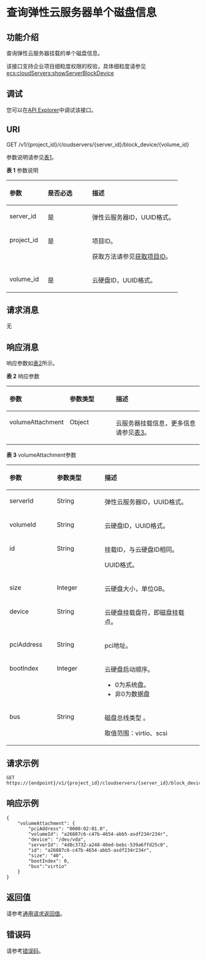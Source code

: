 # 查询弹性云服务器单个磁盘信息<a name="ecs_02_0602"></a>

## 功能介绍<a name="ecs_02_1404_section61843920"></a>

查询弹性云服务器挂载的单个磁盘信息。

该接口支持企业项目细粒度权限的校验，具体细粒度请参见   [ecs:cloudServers:showServerBlockDevice](磁盘管理-33.md)

## 调试<a name="section926243314015"></a>

您可以在[API Explorer](https://apiexplorer.developer.huaweicloud.com/apiexplorer/doc?product=ECS&api=ShowServerBlockDevice)中调试该接口。

## URI<a name="ecs_02_1404_section19724370"></a>

GET /v1/\{project\_id\}/cloudservers/\{server\_id\}/block\_device/\{volume\_id\}

参数说明请参见[表1](#table179834801714)。

**表 1**  参数说明

<a name="table179834801714"></a>
<table><thead align="left"><tr id="row979920482179"><th class="cellrowborder" valign="top" width="22.322232223222326%" id="mcps1.2.4.1.1"><p id="p15031357201719"><a name="p15031357201719"></a><a name="p15031357201719"></a>参数</p>
</th>
<th class="cellrowborder" valign="top" width="25.872587258725872%" id="mcps1.2.4.1.2"><p id="p65038576174"><a name="p65038576174"></a><a name="p65038576174"></a>是否必选</p>
</th>
<th class="cellrowborder" valign="top" width="51.805180518051806%" id="mcps1.2.4.1.3"><p id="p650335714175"><a name="p650335714175"></a><a name="p650335714175"></a>描述</p>
</th>
</tr>
</thead>
<tbody><tr id="row9799184841719"><td class="cellrowborder" valign="top" width="22.322232223222326%" headers="mcps1.2.4.1.1 "><p id="p35032057131719"><a name="p35032057131719"></a><a name="p35032057131719"></a>server_id</p>
</td>
<td class="cellrowborder" valign="top" width="25.872587258725872%" headers="mcps1.2.4.1.2 "><p id="p145034574175"><a name="p145034574175"></a><a name="p145034574175"></a>是</p>
</td>
<td class="cellrowborder" valign="top" width="51.805180518051806%" headers="mcps1.2.4.1.3 "><p id="p12503957111716"><a name="p12503957111716"></a><a name="p12503957111716"></a><span id="text15503357171711"><a name="text15503357171711"></a><a name="text15503357171711"></a>弹性云服务器</span>ID，UUID格式。</p>
</td>
</tr>
<tr id="row1799144813175"><td class="cellrowborder" valign="top" width="22.322232223222326%" headers="mcps1.2.4.1.1 "><p id="p1250365716175"><a name="p1250365716175"></a><a name="p1250365716175"></a>project_id</p>
</td>
<td class="cellrowborder" valign="top" width="25.872587258725872%" headers="mcps1.2.4.1.2 "><p id="p75031757181718"><a name="p75031757181718"></a><a name="p75031757181718"></a>是</p>
</td>
<td class="cellrowborder" valign="top" width="51.805180518051806%" headers="mcps1.2.4.1.3 "><p id="p6503145716174"><a name="p6503145716174"></a><a name="p6503145716174"></a>项目ID。</p>
<p id="p1850335731712"><a name="p1850335731712"></a><a name="p1850335731712"></a>获取方法请参见<a href="获取项目ID.md">获取项目ID</a>。</p>
</td>
</tr>
<tr id="row12799248151714"><td class="cellrowborder" valign="top" width="22.322232223222326%" headers="mcps1.2.4.1.1 "><p id="p125031357101710"><a name="p125031357101710"></a><a name="p125031357101710"></a>volume_id</p>
</td>
<td class="cellrowborder" valign="top" width="25.872587258725872%" headers="mcps1.2.4.1.2 "><p id="p1650315791714"><a name="p1650315791714"></a><a name="p1650315791714"></a>是</p>
</td>
<td class="cellrowborder" valign="top" width="51.805180518051806%" headers="mcps1.2.4.1.3 "><p id="p1950313575172"><a name="p1950313575172"></a><a name="p1950313575172"></a>云硬盘ID，UUID格式。</p>
</td>
</tr>
</tbody>
</table>

## 请求消息<a name="ecs_02_1404_section43301605"></a>

无

## 响应消息<a name="ecs_02_1404_section54170131"></a>

响应参数如[表2](#table11593131681815)所示。

**表 2**  响应参数

<a name="table11593131681815"></a>
<table><thead align="left"><tr id="row19593141681819"><th class="cellrowborder" valign="top" width="24.552455245524552%" id="mcps1.2.4.1.1"><p id="p11396720141819"><a name="p11396720141819"></a><a name="p11396720141819"></a>参数</p>
</th>
<th class="cellrowborder" valign="top" width="25.382538253825388%" id="mcps1.2.4.1.2"><p id="p10396820131815"><a name="p10396820131815"></a><a name="p10396820131815"></a>参数类型</p>
</th>
<th class="cellrowborder" valign="top" width="50.065006500650064%" id="mcps1.2.4.1.3"><p id="p203961520151813"><a name="p203961520151813"></a><a name="p203961520151813"></a>描述</p>
</th>
</tr>
</thead>
<tbody><tr id="row1459315162187"><td class="cellrowborder" valign="top" width="24.552455245524552%" headers="mcps1.2.4.1.1 "><p id="p14396132001820"><a name="p14396132001820"></a><a name="p14396132001820"></a>volumeAttachment</p>
</td>
<td class="cellrowborder" valign="top" width="25.382538253825388%" headers="mcps1.2.4.1.2 "><p id="p16396192001818"><a name="p16396192001818"></a><a name="p16396192001818"></a>Object</p>
</td>
<td class="cellrowborder" valign="top" width="50.065006500650064%" headers="mcps1.2.4.1.3 "><p id="p19396152051810"><a name="p19396152051810"></a><a name="p19396152051810"></a><span id="text14396620201814"><a name="text14396620201814"></a><a name="text14396620201814"></a>云服务器</span>挂载信息，更多信息请参见<a href="#table1128997111919">表3</a>。</p>
</td>
</tr>
</tbody>
</table>

**表 3**  volumeAttachment参数

<a name="table1128997111919"></a>
<table><thead align="left"><tr id="row02895751919"><th class="cellrowborder" valign="top" width="24.552455245524552%" id="mcps1.2.4.1.1"><p id="p6305121701919"><a name="p6305121701919"></a><a name="p6305121701919"></a>参数</p>
</th>
<th class="cellrowborder" valign="top" width="24.69246924692469%" id="mcps1.2.4.1.2"><p id="p183051517181917"><a name="p183051517181917"></a><a name="p183051517181917"></a>参数类型</p>
</th>
<th class="cellrowborder" valign="top" width="50.75507550755075%" id="mcps1.2.4.1.3"><p id="p14305151711197"><a name="p14305151711197"></a><a name="p14305151711197"></a>描述</p>
</th>
</tr>
</thead>
<tbody><tr id="row1028913718198"><td class="cellrowborder" valign="top" width="24.552455245524552%" headers="mcps1.2.4.1.1 "><p id="p12305151771919"><a name="p12305151771919"></a><a name="p12305151771919"></a>serverId</p>
</td>
<td class="cellrowborder" valign="top" width="24.69246924692469%" headers="mcps1.2.4.1.2 "><p id="p193051817181917"><a name="p193051817181917"></a><a name="p193051817181917"></a>String</p>
</td>
<td class="cellrowborder" valign="top" width="50.75507550755075%" headers="mcps1.2.4.1.3 "><p id="p143055174191"><a name="p143055174191"></a><a name="p143055174191"></a><span id="text23052017131910"><a name="text23052017131910"></a><a name="text23052017131910"></a>弹性云服务器</span>ID，UUID格式。</p>
</td>
</tr>
<tr id="row2028997121920"><td class="cellrowborder" valign="top" width="24.552455245524552%" headers="mcps1.2.4.1.1 "><p id="p19305171718198"><a name="p19305171718198"></a><a name="p19305171718198"></a>volumeId</p>
</td>
<td class="cellrowborder" valign="top" width="24.69246924692469%" headers="mcps1.2.4.1.2 "><p id="p930541714196"><a name="p930541714196"></a><a name="p930541714196"></a>String</p>
</td>
<td class="cellrowborder" valign="top" width="50.75507550755075%" headers="mcps1.2.4.1.3 "><p id="p8305917191913"><a name="p8305917191913"></a><a name="p8305917191913"></a>云硬盘ID，UUID格式。</p>
</td>
</tr>
<tr id="row17289478197"><td class="cellrowborder" valign="top" width="24.552455245524552%" headers="mcps1.2.4.1.1 "><p id="p73057174196"><a name="p73057174196"></a><a name="p73057174196"></a>id</p>
</td>
<td class="cellrowborder" valign="top" width="24.69246924692469%" headers="mcps1.2.4.1.2 "><p id="p123052017201915"><a name="p123052017201915"></a><a name="p123052017201915"></a>String</p>
</td>
<td class="cellrowborder" valign="top" width="50.75507550755075%" headers="mcps1.2.4.1.3 "><p id="p5305717161914"><a name="p5305717161914"></a><a name="p5305717161914"></a>挂载ID，与云硬盘ID相同。</p>
<p id="p2305181713193"><a name="p2305181713193"></a><a name="p2305181713193"></a>UUID格式。</p>
</td>
</tr>
<tr id="row102891178197"><td class="cellrowborder" valign="top" width="24.552455245524552%" headers="mcps1.2.4.1.1 "><p id="p183051817151919"><a name="p183051817151919"></a><a name="p183051817151919"></a>size</p>
</td>
<td class="cellrowborder" valign="top" width="24.69246924692469%" headers="mcps1.2.4.1.2 "><p id="p1930520175199"><a name="p1930520175199"></a><a name="p1930520175199"></a>Integer</p>
</td>
<td class="cellrowborder" valign="top" width="50.75507550755075%" headers="mcps1.2.4.1.3 "><p id="p13058172197"><a name="p13058172197"></a><a name="p13058172197"></a>云硬盘大小，单位GB。</p>
</td>
</tr>
<tr id="row728910715196"><td class="cellrowborder" valign="top" width="24.552455245524552%" headers="mcps1.2.4.1.1 "><p id="p1730521714196"><a name="p1730521714196"></a><a name="p1730521714196"></a>device</p>
</td>
<td class="cellrowborder" valign="top" width="24.69246924692469%" headers="mcps1.2.4.1.2 "><p id="p0305191720197"><a name="p0305191720197"></a><a name="p0305191720197"></a>String</p>
</td>
<td class="cellrowborder" valign="top" width="50.75507550755075%" headers="mcps1.2.4.1.3 "><p id="p430519172190"><a name="p430519172190"></a><a name="p430519172190"></a>云硬盘挂载盘符，即磁盘挂载点。</p>
</td>
</tr>
<tr id="row8289776195"><td class="cellrowborder" valign="top" width="24.552455245524552%" headers="mcps1.2.4.1.1 "><p id="p2030531714194"><a name="p2030531714194"></a><a name="p2030531714194"></a>pciAddress</p>
</td>
<td class="cellrowborder" valign="top" width="24.69246924692469%" headers="mcps1.2.4.1.2 "><p id="p730511711192"><a name="p730511711192"></a><a name="p730511711192"></a>String</p>
</td>
<td class="cellrowborder" valign="top" width="50.75507550755075%" headers="mcps1.2.4.1.3 "><p id="p130510175190"><a name="p130510175190"></a><a name="p130510175190"></a>pci地址。</p>
</td>
</tr>
<tr id="row12892717192"><td class="cellrowborder" valign="top" width="24.552455245524552%" headers="mcps1.2.4.1.1 "><p id="p630516177194"><a name="p630516177194"></a><a name="p630516177194"></a>bootIndex</p>
</td>
<td class="cellrowborder" valign="top" width="24.69246924692469%" headers="mcps1.2.4.1.2 "><p id="p3305101714192"><a name="p3305101714192"></a><a name="p3305101714192"></a>Integer</p>
</td>
<td class="cellrowborder" valign="top" width="50.75507550755075%" headers="mcps1.2.4.1.3 "><p id="p130613177193"><a name="p130613177193"></a><a name="p130613177193"></a>云硬盘启动顺序。</p>
<a name="ul7306017131912"></a><a name="ul7306017131912"></a><ul id="ul7306017131912"><li>0为系统盘。</li><li>非0为数据盘</li></ul>
</td>
</tr>
<tr id="row16289177181915"><td class="cellrowborder" valign="top" width="24.552455245524552%" headers="mcps1.2.4.1.1 "><p id="p6306217101919"><a name="p6306217101919"></a><a name="p6306217101919"></a>bus</p>
</td>
<td class="cellrowborder" valign="top" width="24.69246924692469%" headers="mcps1.2.4.1.2 "><p id="p930691711194"><a name="p930691711194"></a><a name="p930691711194"></a>String</p>
</td>
<td class="cellrowborder" valign="top" width="50.75507550755075%" headers="mcps1.2.4.1.3 "><p id="p1230618170191"><a name="p1230618170191"></a><a name="p1230618170191"></a>磁盘总线类型 。</p>
<p id="p53067173199"><a name="p53067173199"></a><a name="p53067173199"></a>取值范围：virtio、scsi</p>
</td>
</tr>
</tbody>
</table>

## 请求示例<a name="ecs_02_1404_section1828405010213"></a>

```
GET https://{endpoint}/v1/{project_id}/cloudservers/{server_id}/block_device/{volume_id}
```

## 响应示例<a name="section460223513117"></a>

```
{
    "volumeAttachment": {
        "pciAddress": "0000:02:01.0",
        "volumeId": "a26887c6-c47b-4654-abb5-asdf234r234r",
        "device": "/dev/vda",
        "serverId": "4d8c3732-a248-40ed-bebc-539a6ffd25c0",
        "id": "a26887c6-c47b-4654-abb5-asdf234r234r",
        "size": "40",
        "bootIndex": 0,
        "bus":"virtio"
    }
}
```

## 返回值<a name="ecs_02_1404_zh-cn_topic_0092803065_ecs_03_0202_section22960139"></a>

请参考[通用请求返回值](通用请求返回值.md)。

## 错误码<a name="ecs_02_1404_zh-cn_topic_0092803065_ecs_03_0601_zh-cn_topic_0057973179_section23611955"></a>

请参考[错误码](错误码.md)。

